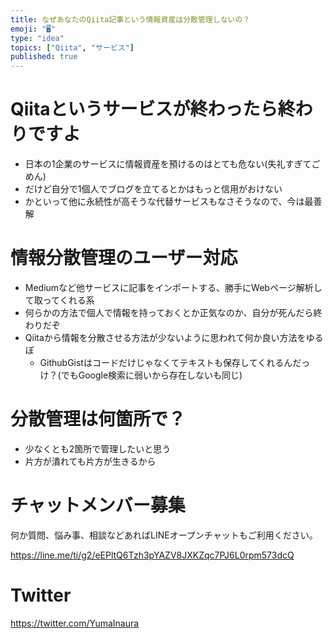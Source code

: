 ```yaml
---
title: なぜあなたのQiita記事という情報資産は分散管理しないの？
emoji: "🖥"
type: "idea"
topics: ["Qiita", "サービス"]
published: true
---
```


# Qiitaというサービスが終わったら終わりですよ

- 日本の1企業のサービスに情報資産を預けるのはとても危ない(失礼すぎてごめん)
- だけど自分で1個人でブログを立てるとかはもっと信用がおけない
- かといって他に永続性が高そうな代替サービスもなさそうなので、今は最善解

# 情報分散管理のユーザー対応

- Mediumなど他サービスに記事をインポートする、勝手にWebページ解析して取ってくれる系
- 何らかの方法で個人で情報を持っておくとか正気なのか、自分が死んだら終わりだぞ
- Qiitaから情報を分散させる方法が少ないように思われて何か良い方法をゆるぼ
  - GithubGistはコードだけじゃなくてテキストも保存してくれるんだっけ？(でもGoogle検索に弱いから存在しないも同じ)

# 分散管理は何箇所で？

- 少なくとも2箇所で管理したいと思う
- 片方が潰れても片方が生きるから








<!-- Update From Qiita API -->

# チャットメンバー募集


何か質問、悩み事、相談などあればLINEオープンチャットもご利用ください。

https://line.me/ti/g2/eEPltQ6Tzh3pYAZV8JXKZqc7PJ6L0rpm573dcQ





# Twitter


https://twitter.com/YumaInaura


<!-- Update From Qiita API -->


